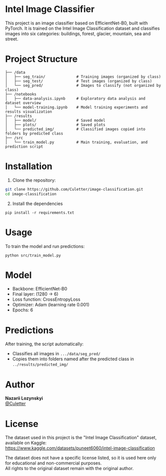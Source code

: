 # Intel Image Classifier

This project is an image classifier based on EfficientNet-B0, built with PyTorch. It is trained on the Intel Image Classification dataset and classifies images into six categories: buildings, forest, glacier, mountain, sea and street.

# Project Structure
```
├── /data
│   ├── seg_train/              # Training images (organized by class)
│   ├── seg_test/               # Test images (organized by class)
│   └── seg_pred/               # Images to classify (not organized by class)
├── /notebooks
│   ├── data-analysis.ipynb     # Exploratory data analysis and dataset overview
│   └── model-training.ipynb    # Model training experiments and results visualization
├── /results
│   ├── model/                  # Saved model
│   ├── plots/                  # Saved plots
│   └── predicted_img/          # Classified images copied into folders by predicted class
├── /src
│   └── train_model.py          # Main training, evaluation, and prediction script
```

# Installation
1. Clone the repository:
```bash
git clone https://github.com/Culetter/image-classification.git
cd image-classification
```
2. Install the dependencies
```
pip install -r requirements.txt
```
# Usage
To train the model and run predictions:
```
python src/train_model.py
```
# Model
* Backbone: EfficientNet-B0
* Final layer: (1280 → 6)
* Loss function: CrossEntropyLoss
* Optimizer: Adam (learning rate 0.001)
* Epochs: 6
# Predictions
After training, the script automatically:
* Classifies all images in ```.../data/seg_pred/```
* Copies them into folders named after the predicted class in ```../results/predicted_img/```
# Author
**Nazarii Lozynskyi**  
[@Culetter](https://github.com/Culetter)
# License
The dataset used in this project is the "Intel Image Classification" dataset, available on Kaggle:  
https://www.kaggle.com/datasets/puneet6060/intel-image-classification

The dataset does not have a specific license listed, so it is used here only for educational and non-commercial purposes.  
All rights to the original dataset remain with the original author.
